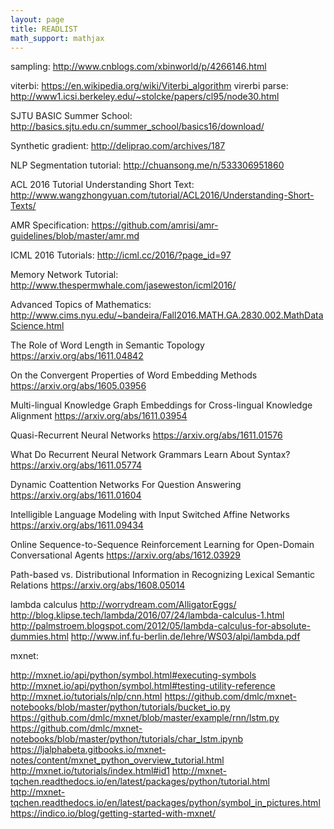 ```yaml
---
layout: page
title: READLIST
math_support: mathjax
---
```



sampling: http://www.cnblogs.com/xbinworld/p/4266146.html

viterbi: https://en.wikipedia.org/wiki/Viterbi_algorithm
virerbi parse: http://www1.icsi.berkeley.edu/~stolcke/papers/cl95/node30.html

SJTU BASIC Summer School: http://basics.sjtu.edu.cn/summer_school/basics16/download/

Synthetic gradient: http://deliprao.com/archives/187

NLP Segmentation tutorial: http://chuansong.me/n/533306951860

ACL 2016 Tutorial Understanding Short Text:
http://www.wangzhongyuan.com/tutorial/ACL2016/Understanding-Short-Texts/

AMR Specification: https://github.com/amrisi/amr-guidelines/blob/master/amr.md

ICML 2016 Tutorials: http://icml.cc/2016/?page_id=97

Memory Network Tutorial: http://www.thespermwhale.com/jaseweston/icml2016/

Advanced Topics of Mathematics: http://www.cims.nyu.edu/~bandeira/Fall2016.MATH.GA.2830.002.MathDataScience.html

The Role of Word Length in Semantic Topology
https://arxiv.org/abs/1611.04842

On the Convergent Properties of Word Embedding Methods
https://arxiv.org/abs/1605.03956

Multi-lingual Knowledge Graph Embeddings for Cross-lingual Knowledge Alignment
https://arxiv.org/abs/1611.03954

Quasi-Recurrent Neural Networks
https://arxiv.org/abs/1611.01576

What Do Recurrent Neural Network Grammars Learn About Syntax?
https://arxiv.org/abs/1611.05774

Dynamic Coattention Networks For Question Answering
https://arxiv.org/abs/1611.01604

Intelligible Language Modeling with Input Switched Affine Networks
https://arxiv.org/abs/1611.09434

Online Sequence-to-Sequence Reinforcement Learning for Open-Domain Conversational Agents
https://arxiv.org/abs/1612.03929

Path-based vs. Distributional Information in Recognizing Lexical Semantic Relations
https://arxiv.org/abs/1608.05014

lambda calculus
http://worrydream.com/AlligatorEggs/
http://blog.klipse.tech/lambda/2016/07/24/lambda-calculus-1.html
http://palmstroem.blogspot.com/2012/05/lambda-calculus-for-absolute-dummies.html
http://www.inf.fu-berlin.de/lehre/WS03/alpi/lambda.pdf

mxnet:

http://mxnet.io/api/python/symbol.html#executing-symbols
http://mxnet.io/api/python/symbol.html#testing-utility-reference
http://mxnet.io/tutorials/nlp/cnn.html
https://github.com/dmlc/mxnet-notebooks/blob/master/python/tutorials/bucket_io.py
https://github.com/dmlc/mxnet/blob/master/example/rnn/lstm.py
https://github.com/dmlc/mxnet-notebooks/blob/master/python/tutorials/char_lstm.ipynb
https://ljalphabeta.gitbooks.io/mxnet-notes/content/mxnet_python_overview_tutorial.html
http://mxnet.io/tutorials/index.html#id1
http://mxnet-tqchen.readthedocs.io/en/latest/packages/python/tutorial.html
http://mxnet-tqchen.readthedocs.io/en/latest/packages/python/symbol_in_pictures.html
https://indico.io/blog/getting-started-with-mxnet/




